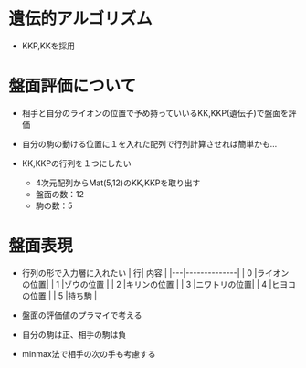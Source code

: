 # 遺伝的アルゴリズム
* KKP,KKを採用

# 盤面評価について
* 相手と自分のライオンの位置で予め持っていいるKK,KKP(遺伝子)で盤面を評価
* 自分の駒の動ける位置に１を入れた配列で行列計算させれば簡単かも...

* KK,KKPの行列を１つにしたい
	* 4次元配列からMat(5,12)のKK,KKPを取り出す
	* 盤面の数：12
	* 駒の数：5

# 盤面表現
* 行列の形で入力層に入れたい 
| 行|     内容     |
|---|--------------|
| 0 |ライオンの位置|
| 1 |ゾウの位置    |
| 2 |キリンの位置  |
| 3 |ニワトリの位置|
| 4 |ヒヨコの位置  |
| 5 |持ち駒        |

* 盤面の評価値のプラマイで考える
* 自分の駒は正、相手の駒は負
* minmax法で相手の次の手も考慮する

